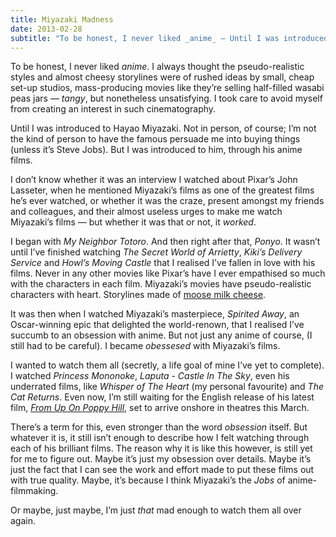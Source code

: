 ```yaml
---
title: Miyazaki Madness
date: 2013-02-28
subtitle: "To be honest, I never liked _anime_ — Until I was introduced to Hayao Miyazaki."
---
```


To be honest, I never liked _anime_. I always thought the pseudo-realistic styles and almost cheesy storylines were of rushed ideas by small, cheap set-up studios, mass-producing movies like they’re selling half-filled wasabi peas jars — _tangy_, but nonetheless unsatisfying. I took care to avoid myself from creating an interest in such cinematography.

Until I was introduced to Hayao Miyazaki. Not in person, of course; I’m not the kind of person to have the famous persuade me into buying things (unless it’s Steve Jobs). But I was introduced to him, through his anime films.

I don’t know whether it was an interview I watched about Pixar’s John Lasseter, when he mentioned Miyazaki’s films as one of the greatest films he’s ever watched, or whether it was the craze, present amongst my friends and colleagues, and their almost useless urges to make me watch Miyazaki’s films — but whether it was that or not, it _worked_.

I began with _My Neighbor Totoro_. And then right after that, _Ponyo_. It wasn’t until I’ve finished watching _The Secret World of Arrietty_, _Kiki’s Delivery Service_ and _Howl’s Moving Castle_ that I realised I’ve fallen in love with his films. Never in any other movies like Pixar’s have I ever empathised so much with the characters in each film. Miyazaki’s movies have pseudo-realistic characters with heart. Storylines made of [moose milk cheese](http://blogcritics.org/the-worlds-most-expensive-cheese-500lb).

It was then when I watched Miyazaki’s masterpiece, _Spirited Away_, an Oscar-winning epic that delighted the world-renown, that I realised I’ve succumb to an obsession with anime. But not just any anime of course, (I still had to be careful). I became _obessesed_ with Miyazaki’s films.

I wanted to watch them all (secretly, a life goal of mine I’ve yet to complete). I watched _Princess Mononoke_, _Laputa - Castle In The Sky_, even his underrated films, like _Whisper of The Heart_ (my personal favourite) and _The Cat Returns_. Even now, I’m still waiting for the English release of his latest film, [_From Up On Poppy Hill_](http://trailers.apple.com/trailers/independent/fromuponpoppyhill/), set to arrive onshore in theatres this March.

There’s a term for this, even stronger than the word _obsession_ itself. But whatever it is, it still isn’t enough to describe how I felt watching through each of his brilliant films. The reason why it is like this however, is still yet for me to figure out. Maybe it’s just my obsession over details. Maybe it’s just the fact that I can see the work and effort made to put these films out with true quality. Maybe, it’s because I think Miyazaki’s the _Jobs_ of anime-filmmaking.

Or maybe, just maybe, I’m just _that_ mad enough to watch them all over again.
